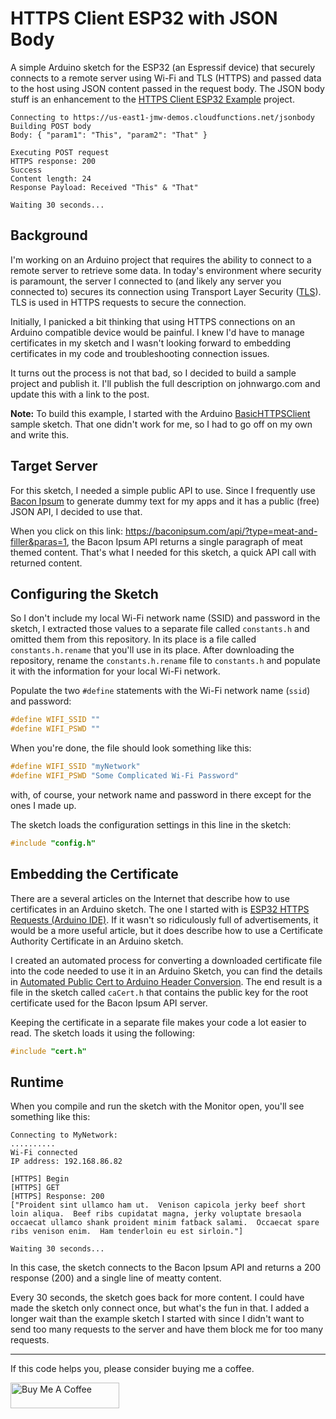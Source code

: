 # HTTPS Client ESP32 with JSON Body

A simple Arduino sketch for the ESP32 (an Espressif device) that securely connects to a remote server using Wi-Fi and TLS (HTTPS) and passed data to the host using JSON content passed in the request body. The JSON body stuff is an enhancement to the [HTTPS Client ESP32 Example](https://github.com/johnwargo/https-client-esp32) project.


```text
Connecting to https://us-east1-jmw-demos.cloudfunctions.net/jsonbody
Building POST body
Body: { "param1": "This", "param2": "That" }

Executing POST request
HTTPS response: 200
Success
Content length: 24
Response Payload: Received "This" & "That"

Waiting 30 seconds...
```



## Background

I'm working on an Arduino project that requires the ability to connect to a remote server to retrieve some data. In today's environment where security is paramount, the server I connected to (and likely any server you connected to) secures its connection using Transport Layer Security ([TLS](https://en.wikipedia.org/wiki/Transport_Layer_Security)). TLS is used in HTTPS requests to secure the connection.

Initially, I panicked a bit thinking that using HTTPS connections on an Arduino compatible device would be painful. I knew I'd have to manage certificates in my sketch and I wasn't looking forward to embedding certificates in my code and troubleshooting connection issues.

It turns out the process is not that bad, so I decided to build a sample project and publish it. I'll publish the full description on johnwargo.com and update this with a link to the post.

**Note:** To build this example, I started with the Arduino [BasicHTTPSClient](https://github.com/espressif/arduino-esp32/tree/master/libraries/HTTPClient/examples/BasicHttpsClient) sample sketch. That one didn't work for me, so I had to go off on my own and write this.


## Target Server

For this sketch, I needed a simple public API to use. Since I frequently use [Bacon Ipsum](https://baconipsum.com/) to generate dummy text for my apps and it has a public (free) JSON API, I decided to use that.

When you click on this link: https://baconipsum.com/api/?type=meat-and-filler&paras=1, the Bacon Ipsum API returns a single paragraph of meat themed content. That's what I needed for this sketch, a quick API call with returned content. 

## Configuring the Sketch

So I don't include my local Wi-Fi network name (SSID) and password in the sketch, I extracted those values to a separate file called `constants.h` and omitted them from this repository. In its place is a file called `constants.h.rename` that you'll use in its place. After downloading the repository, rename the `constants.h.rename` file to `constants.h` and populate it with the information for your local Wi-Fi network.

Populate the two `#define` statements with the Wi-Fi network name (`ssid`) and password:

```c
#define WIFI_SSID ""
#define WIFI_PSWD ""
```

When you're done, the file should look something like this:

```c
#define WIFI_SSID "myNetwork"
#define WIFI_PSWD "Some Complicated Wi-Fi Password"
```

with, of course, your network name and password in there except for the ones I made up.

The sketch loads the configuration settings in this line in the sketch:

```c
#include "config.h"
```

## Embedding the Certificate

There are a several articles on the Internet that describe how to use certificates in an Arduino sketch. The one I started with is [ESP32 HTTPS Requests (Arduino IDE)](https://randomnerdtutorials.com/esp32-https-requests/). If it wasn't so ridiculously full of advertisements, it would be a more useful article, but it does describe how to use a Certificate Authority Certificate in an Arduino sketch. 

I created an automated process for converting a downloaded certificate file into the code needed to use it in an Arduino Sketch, you can find the details in [Automated Public Cert to Arduino Header Conversion](https://johnwargo.com/posts/2025/public-cert-arduino/). The end result is a file in the sketch called `caCert.h` that contains the public key for the root certificate used for the Bacon Ipsum API server.

Keeping the certificate in a separate file makes your code a lot easier to read. The sketch loads it using the following:

```c
#include "cert.h"
```

## Runtime

When you compile and run the sketch with the Monitor open, you'll see something like this:

```text
Connecting to MyNetwork:
..........
Wi-Fi connected
IP address: 192.168.86.82

[HTTPS] Begin
[HTTPS] GET
[HTTPS] Response: 200
["Proident sint ullamco ham ut.  Venison capicola jerky beef short loin aliqua.  Beef ribs cupidatat magna, jerky voluptate bresaola occaecat ullamco shank proident minim fatback salami.  Occaecat spare ribs venison enim.  Ham tenderloin eu est sirloin."]

Waiting 30 seconds...
```

In this case, the sketch connects to the Bacon Ipsum API and returns a 200 response (200) and a single line of meatty content.

Every 30 seconds, the sketch goes back for more content. I could have made the sketch only connect once, but what's the fun in that. I added a longer wait than the example sketch I started with since I didn't want to send too many requests to the server and have them block me for too many requests.

***

If this code helps you, please consider buying me a coffee.

<a href="https://www.buymeacoffee.com/johnwargo" target="_blank"><img src="https://cdn.buymeacoffee.com/buttons/default-orange.png" alt="Buy Me A Coffee" height="41" width="174"></a>